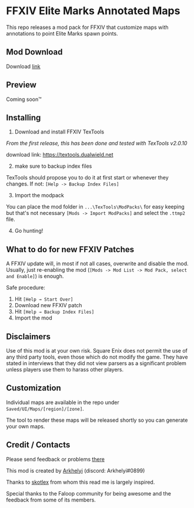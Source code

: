 # FFXIV Elite Marks Annotated Maps

This repo releases a mod pack for FFXIV that customize maps with annotations to point Elite Marks spawn points.

## Mod Download

Download [link](https://github.com/RKI027/ffxiv-huntmaps/releases)

## Preview

Coming soon&#8482;

## Installing

1. Download and install FFXIV TexTools

*From the first release, this has been done and tested with TexTools v2.0.10*

download link: https://textools.dualwield.net

2. make sure to backup index files

TexTools should propose you to do it at first start or whenever they changes. If not: `[Help -> Backup Index Files]`

3. Import the modpack

You can place the mod folder in `...\TexTools\ModPacks\` for easy keeping but that's not necessary
`[Mods -> Import ModPacks]` and select the `.ttmp2` file.

4. Go hunting!

## What to do for new FFXIV Patches

A FFXIV update will, in most if not all cases, overwrite and disable the mod.
Usually, just re-enabling the mod (`[Mods -> Mod List -> Mod Pack, select and Enable]`) is enough.

Safe procedure:

1. Hit `[Help → Start Over]`
2. Download new FFXIV patch
3. Hit `[Help → Backup Index Files]`
4. Import the mod

## Disclaimers

Use of this mod is at your own risk. Square Enix does not permit the use of any third party tools, even those which do not modify the game. They have stated in interviews that they did not view parsers as a significant problem unless players use them to harass other players.

## Customization

Individual maps are available in the repo under `Saved/UI/Maps/[region]/[zone]`.

The tool to render these maps will be released shortly so you can generate your own maps.

## Credit / Contacts

Please send feedback or problems [there](https://github.com/RKI027/ffxiv-huntmaps/issues)

This mod is created by [Arkhelyi](https://github.com/RKI027) (discord: Arkhelyi#0899)

Thanks to [skotlex](https://github.com/skotlex/ffxiv-material-ui) from whom this read me is largely inspired.

Special thanks to the Faloop community for being awesome and the feedback from some of its members.